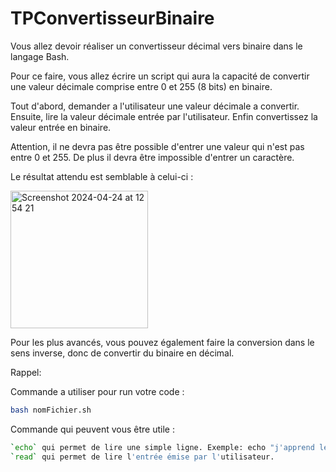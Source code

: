 # TPConvertisseurBinaire

Vous allez devoir réaliser un convertisseur décimal vers binaire dans le langage Bash.

Pour ce faire, vous allez écrire un script qui aura la capacité de convertir une valeur décimale comprise entre 0 et 255 (8 bits) en binaire.

Tout d'abord, demander a l'utilisateur une valeur décimale a convertir.
Ensuite, lire la valeur décimale entrée par l'utilisateur.
Enfin convertissez la valeur entrée en binaire.

Attention, il ne devra pas être possible d'entrer une valeur qui n'est pas entre 0 et 255. De plus il devra être impossible d'entrer un caractère.


Le résultat attendu est semblable à celui-ci :

<img width="220" alt="Screenshot 2024-04-24 at 12 54 21" src="https://github.com/robin-debry/TPConvertisseurBinaire/assets/91249812/9c2f6859-2cf2-4bcf-9097-cda9b58ec7c2">

Pour les plus avancés, vous pouvez également faire la conversion dans le sens inverse, donc de convertir du binaire en décimal.






Rappel: 

Commande a utiliser pour run votre code : 
```bash 
bash nomFichier.sh
```

Commande qui peuvent vous être utile :
```bash
`echo` qui permet de lire une simple ligne. Exemple: echo "j'apprend le bash". 
`read` qui permet de lire l'entrée émise par l'utilisateur.
``` 






